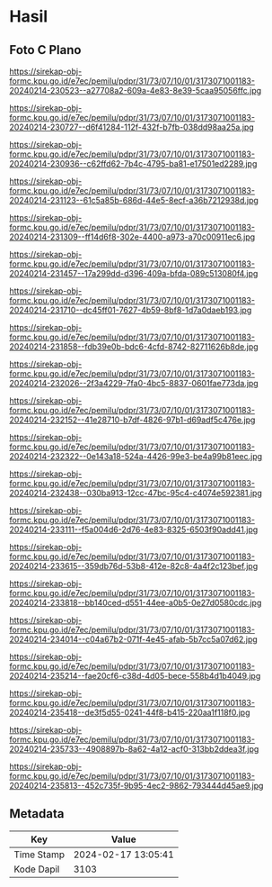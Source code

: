 # Hasil

## Foto C Plano

https://sirekap-obj-formc.kpu.go.id/e7ec/pemilu/pdpr/31/73/07/10/01/3173071001183-20240214-230523--a27708a2-609a-4e83-8e39-5caa95056ffc.jpg

https://sirekap-obj-formc.kpu.go.id/e7ec/pemilu/pdpr/31/73/07/10/01/3173071001183-20240214-230727--d6f41284-112f-432f-b7fb-038dd98aa25a.jpg

https://sirekap-obj-formc.kpu.go.id/e7ec/pemilu/pdpr/31/73/07/10/01/3173071001183-20240214-230936--c62ffd62-7b4c-4795-ba81-e17501ed2289.jpg

https://sirekap-obj-formc.kpu.go.id/e7ec/pemilu/pdpr/31/73/07/10/01/3173071001183-20240214-231123--61c5a85b-686d-44e5-8ecf-a36b7212938d.jpg

https://sirekap-obj-formc.kpu.go.id/e7ec/pemilu/pdpr/31/73/07/10/01/3173071001183-20240214-231309--ff14d6f8-302e-4400-a973-a70c00911ec6.jpg

https://sirekap-obj-formc.kpu.go.id/e7ec/pemilu/pdpr/31/73/07/10/01/3173071001183-20240214-231457--17a299dd-d396-409a-bfda-089c513080f4.jpg

https://sirekap-obj-formc.kpu.go.id/e7ec/pemilu/pdpr/31/73/07/10/01/3173071001183-20240214-231710--dc45ff01-7627-4b59-8bf8-1d7a0daeb193.jpg

https://sirekap-obj-formc.kpu.go.id/e7ec/pemilu/pdpr/31/73/07/10/01/3173071001183-20240214-231858--fdb39e0b-bdc6-4cfd-8742-82711626b8de.jpg

https://sirekap-obj-formc.kpu.go.id/e7ec/pemilu/pdpr/31/73/07/10/01/3173071001183-20240214-232026--2f3a4229-7fa0-4bc5-8837-0601fae773da.jpg

https://sirekap-obj-formc.kpu.go.id/e7ec/pemilu/pdpr/31/73/07/10/01/3173071001183-20240214-232152--41e28710-b7df-4826-97b1-d69adf5c476e.jpg

https://sirekap-obj-formc.kpu.go.id/e7ec/pemilu/pdpr/31/73/07/10/01/3173071001183-20240214-232322--0e143a18-524a-4426-99e3-be4a99b81eec.jpg

https://sirekap-obj-formc.kpu.go.id/e7ec/pemilu/pdpr/31/73/07/10/01/3173071001183-20240214-232438--030ba913-12cc-47bc-95c4-c4074e592381.jpg

https://sirekap-obj-formc.kpu.go.id/e7ec/pemilu/pdpr/31/73/07/10/01/3173071001183-20240214-233111--f5a004d6-2d76-4e83-8325-6503f90add41.jpg

https://sirekap-obj-formc.kpu.go.id/e7ec/pemilu/pdpr/31/73/07/10/01/3173071001183-20240214-233615--359db76d-53b8-412e-82c8-4a4f2c123bef.jpg

https://sirekap-obj-formc.kpu.go.id/e7ec/pemilu/pdpr/31/73/07/10/01/3173071001183-20240214-233818--bb140ced-d551-44ee-a0b5-0e27d0580cdc.jpg

https://sirekap-obj-formc.kpu.go.id/e7ec/pemilu/pdpr/31/73/07/10/01/3173071001183-20240214-234014--c04a67b2-071f-4e45-afab-5b7cc5a07d62.jpg

https://sirekap-obj-formc.kpu.go.id/e7ec/pemilu/pdpr/31/73/07/10/01/3173071001183-20240214-235214--fae20cf6-c38d-4d05-bece-558b4d1b4049.jpg

https://sirekap-obj-formc.kpu.go.id/e7ec/pemilu/pdpr/31/73/07/10/01/3173071001183-20240214-235418--de3f5d55-0241-44f8-b415-220aa1f118f0.jpg

https://sirekap-obj-formc.kpu.go.id/e7ec/pemilu/pdpr/31/73/07/10/01/3173071001183-20240214-235733--4908897b-8a62-4a12-acf0-313bb2ddea3f.jpg

https://sirekap-obj-formc.kpu.go.id/e7ec/pemilu/pdpr/31/73/07/10/01/3173071001183-20240214-235813--452c735f-9b95-4ec2-9862-793444d45ae9.jpg


## Metadata

| Key        | Value               |
| ---------- | ------------------- |
| Time Stamp | 2024-02-17 13:05:41 |
| Kode Dapil | 3103                |



